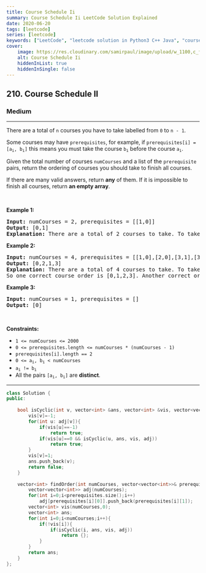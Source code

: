 ```yaml
---
title: Course Schedule Ii
summary: Course Schedule Ii LeetCode Solution Explained
date: 2020-06-20
tags: [leetcode]
series: [leetcode]
keywords: ["LeetCode", "leetcode solution in Python3 C++ Java", "course-schedule-ii LeetCode Solution Explained"]
cover:
    image: https://res.cloudinary.com/samirpaul/image/upload/w_1100,c_fit,co_rgb:FFFFFF,l_text:Arial_75_bold:Course Schedule Ii - Solution Explained/problem-solving.webp
    alt: Course Schedule Ii
    hiddenInList: true
    hiddenInSingle: false
---
```



<h2>210. Course Schedule II</h2><h3>Medium</h3><hr><div><p>There are a total of <code>n</code> courses you have to take labelled from <code>0</code> to <code>n - 1</code>.</p>

<p>Some courses may have <code>prerequisites</code>, for example, if&nbsp;<code>prerequisites[i] = [a<sub>i</sub>, b<sub>i</sub>]</code>&nbsp;this means you must take the course <code>b<sub>i</sub></code> before the course <code>a<sub>i</sub></code>.</p>

<p>Given the total number of courses&nbsp;<code>numCourses</code> and a list of the <code>prerequisite</code> pairs, return the ordering of courses you should take to finish all courses.</p>

<p>If there are many valid answers, return <strong>any</strong> of them.&nbsp;If it is impossible to finish all courses, return <strong>an empty array</strong>.</p>

<p>&nbsp;</p>
<p><strong>Example 1:</strong></p>

<pre><strong>Input:</strong> numCourses = 2, prerequisites = [[1,0]]
<strong>Output:</strong> [0,1]
<strong>Explanation:</strong> There are a total of 2 courses to take. To take course 1 you should have finished course 0. So the correct course order is [0,1].
</pre>

<p><strong>Example 2:</strong></p>

<pre><strong>Input:</strong> numCourses = 4, prerequisites = [[1,0],[2,0],[3,1],[3,2]]
<strong>Output:</strong> [0,2,1,3]
<strong>Explanation:</strong> There are a total of 4 courses to take. To take course 3 you should have finished both courses 1 and 2. Both courses 1 and 2 should be taken after you finished course 0.
So one correct course order is [0,1,2,3]. Another correct ordering is [0,2,1,3].
</pre>

<p><strong>Example 3:</strong></p>

<pre><strong>Input:</strong> numCourses = 1, prerequisites = []
<strong>Output:</strong> [0]
</pre>

<p>&nbsp;</p>
<p><strong>Constraints:</strong></p>

<ul>
	<li><code>1 &lt;= numCourses &lt;= 2000</code></li>
	<li><code>0 &lt;=&nbsp;prerequisites.length &lt;= numCourses * (numCourses - 1)</code></li>
	<li><code>prerequisites[i].length == 2</code></li>
	<li><code>0 &lt;= a<sub>i</sub>, b<sub>i</sub> &lt;&nbsp;numCourses</code></li>
	<li><code>a<sub>i</sub>&nbsp;!=&nbsp;b<sub>i</sub></code></li>
	<li>All the pairs <code>[a<sub>i</sub>, b<sub>i</sub>]</code> are <strong>distinct</strong>.</li>
</ul>
</div>

---




```cpp
class Solution {
public:
    
    bool isCyclic(int v, vector<int> &ans, vector<int> &vis, vector<vector<int>> &adj){
        vis[v]=-1;
        for(int u: adj[v]){
            if(vis[u]==-1)
                return true;
            if(vis[u]==0 && isCyclic(u, ans, vis, adj))
                return true;
        }
        vis[v]=1;
        ans.push_back(v);
        return false;
    }
    
    vector<int> findOrder(int numCourses, vector<vector<int>>& prerequisites) {
        vector<vector<int>> adj(numCourses);
        for(int i=0;i<prerequisites.size();i++)
            adj[prerequisites[i][0]].push_back(prerequisites[i][1]);
        vector<int> vis(numCourses,0);
        vector<int> ans;
        for(int i=0;i<numCourses;i++){
            if(!vis[i]){
                if(isCyclic(i, ans, vis, adj))
                    return {};
            }
        }
        return ans;
    }
};
```
